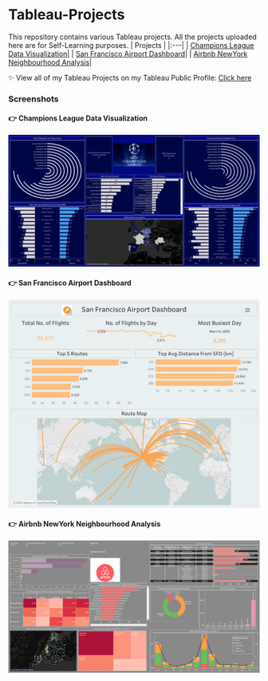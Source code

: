 # Tableau-Projects
This repository contains various Tableau projects. All the projects uploaded here are for Self-Learning purposes. 
| Projects | 
|:---|
| [Champions League Data Visualization](https://public.tableau.com/app/profile/arvindjit.singh/viz/Dashboard_ChampionsLeague_22-23/Dashboard1)|
| [San Francisco Airport Dashboard](https://public.tableau.com/app/profile/arvindjit.singh/viz/Dashboard-SanFranciscoAirportData/FinalDashboard)| 
| [Airbnb NewYork Neighbourhood Analysis](https://public.tableau.com/app/profile/arvindjit.singh/viz/Practice-AirbnbNewYorkdata-Dashboard/Dashboard1)| 

:sparkles: View all of my Tableau Projects on my Tableau Public Profile: [Click here](https://public.tableau.com/app/profile/arvindjit.singh/)

### Screenshots
#### :point_right: Champions League Data Visualization
![image](https://github.com/arvindjit03/Tableau-Projects/blob/main/Champions%20League%20Data%20visualization/CLviz.png)
#### :point_right: San Francisco Airport Dashboard
![image](https://github.com/arvindjit03/Tableau-Projects/blob/main/San%20Francisco%20Airport%20Dashboard/Final%20Dashboard.png)
#### :point_right: Airbnb NewYork Neighbourhood Analysis
![image](https://github.com/arvindjit03/Tableau-Projects/blob/main/Airbnb%20NewYork%20Neighbourhood%20Analysis/Airbnb%20Data%20Analysis.png)
